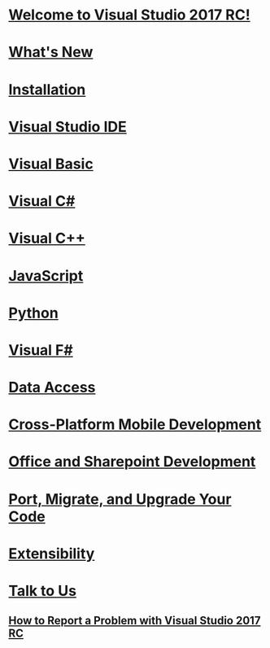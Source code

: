 # [Welcome to Visual Studio 2017 RC!](welcome-to-visual-studio.md)
# [What's New](ide/whats-new-in-visual-studio.md)
# [Installation](install/TOC.md)
# [Visual Studio IDE](ide/visual-studio-ide.md)
# [Visual Basic](/dotnet/articles/visual-basic)
# [Visual C#](/dotnet/articles/csharp)
# [Visual C++](/cpp/top/visual-cpp-in-visual-studio)
# [JavaScript](javascript/javascript-in-visual-studio.md)
# [Python](python/getting-started-with-python.md)
# [Visual F#](/dotnet/articles/fsharp/)
# [Data Access](data-tools/TOC.md)
# [Cross-Platform Mobile Development](cross-platform/cross-platform-mobile-development-in-visual-studio.md)
# [Office and Sharepoint Development](vsto/office-and-sharepoint-development-in-visual-studio.md)
# [Port, Migrate, and Upgrade Your Code](porting\port-migrate-and-upgrade-visual-studio-projects.md)
# [Extensibility](extensibility/extensibility-in-visual-studio.md)
# [Talk to Us](ide/talk-to-us.md)
## [How to Report a Problem with Visual Studio 2017 RC](ide/how-to-report-a-problem-with-visual-studio-2017.md)
